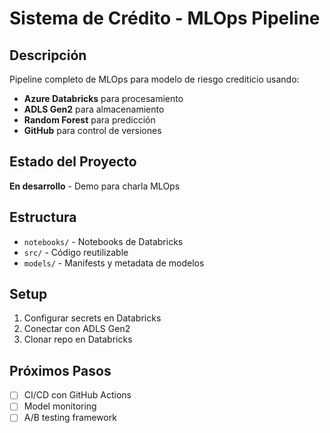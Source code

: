 # Sistema de Crédito - MLOps Pipeline

## Descripción
Pipeline completo de MLOps para modelo de riesgo crediticio usando:
- **Azure Databricks** para procesamiento
- **ADLS Gen2** para almacenamiento
- **Random Forest** para predicción
- **GitHub** para control de versiones

## Estado del Proyecto
**En desarrollo** - Demo para charla MLOps

## Estructura
- `notebooks/` - Notebooks de Databricks
- `src/` - Código reutilizable  
- `models/` - Manifests y metadata de modelos

## Setup
1. Configurar secrets en Databricks
2. Conectar con ADLS Gen2
3. Clonar repo en Databricks

## Próximos Pasos
- [ ] CI/CD con GitHub Actions
- [ ] Model monitoring
- [ ] A/B testing framework
